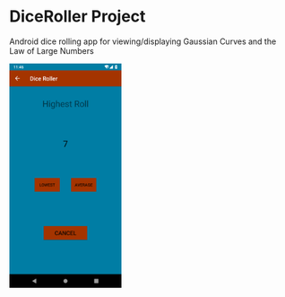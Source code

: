 <style>
img{
  width: 200px;
 }
</style>
# DiceRoller Project

Android dice rolling app for viewing/displaying Gaussian Curves and the Law of Large Numbers



<img src="https://github.com/frazierjoe/DiceRoller/blob/master/photos/High.png" alt="high roll" />
